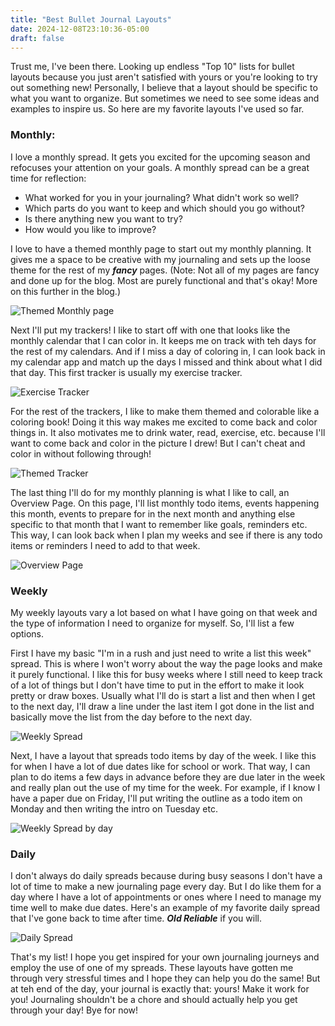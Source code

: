 ```yaml
---
title: "Best Bullet Journal Layouts"
date: 2024-12-08T23:10:36-05:00
draft: false
---
```



Trust me, I've been there. Looking up endless "Top 10" lists for bullet layouts because you just aren't satisfied with yours or you're looking to try out something new! Personally, I believe that a layout should be specific to what you want to organize. But sometimes we need to see some ideas and examples to inspire us. So here are my favorite layouts I've used so far. 

### Monthly: 
I love a monthly spread. It gets you excited for the upcoming season and refocuses your attention on your goals. A monthly spread can be a great time for reflection: 
- What worked for you in your journaling? What didn't work so well? 
- Which parts do you want to keep and which should you go without? 
- Is there anything new you want to try? 
- How would you like to improve? 

I love to have a themed monthly page to start out my monthly planning. It gives me a space to be creative with my journaling and sets up the loose theme for the rest of my ***fancy*** pages. (Note: Not all of my pages are fancy and done up for the blog. Most are purely functional and that's okay! More on this further in the blog.)

![Themed Monthly page](../pictures/monthly_themed.jpg)

Next I'll put my trackers! I like to start off with one that looks like the monthly calendar that I can color in. It keeps me on track with teh days for the rest of my calendars. And if I miss a day of coloring in, I can look back in my calendar app and match up the days I missed and think about what I did that day. This first tracker is usually my exercise tracker. 

![Exercise Tracker](../pictures/exercise_tracker.jpg)

For the rest of the trackers, I like to make them themed and colorable like a coloring book! Doing it this way makes me excited to come back and color things in. It also motivates me to drink water, read, exercise, etc. because I'll want to come back and color in the picture I drew! But I can't cheat and color in without following through! 

![Themed Tracker](../pictures/Themed_tracker.jpg)

The last thing I'll do for my monthly planning is what I like to call, an Overview Page. On this page, I'll list monthly todo items, events happening this month, events to prepare for in the next month and anything else specific to that month that I want to remember like goals, reminders etc. This way, I can look back when I plan my weeks and see if there is any todo items or reminders I need to add to that week.

![Overview Page](../pictures/overview_page.jpg)

### Weekly

My weekly layouts vary a lot based on what I have going on that week and the type of information I need to organize for myself. So, I'll list a few options. 

First I have my basic "I'm in a rush and just need to write a list this week" spread. This is where I won't worry about the way the page looks and make it purely functional. I like this for busy weeks where I still need to keep track of a lot of things but I don't have time to put in the effort to make it look pretty or draw boxes. Usually what I'll do is start a list and then when I get to the next day, I'll draw a line under the last item I got done in the list and basically move the list from the day before to the next day. 

![Weekly Spread](../pictures/weekly_spread.jpg)

Next, I have a layout that spreads todo items by day of the week. I like this for when I have a lot of due dates like for school or work. That way, I can plan to do items a few days in advance before they are due later in the week and really plan out the use of my time for the week. For example, if I know I have a paper due on Friday, I'll put writing the outline as a todo item on Monday and then writing the intro on Tuesday etc. 

![Weekly Spread by day](../pictures/week_by_day.jpg)

### Daily

I don't always do daily spreads because during busy seasons I don't have a lot of time to make a new journaling page every day. But I do like them for a day where I have a lot of appointments or ones where I need to manage my time well to make due dates. Here's an example of my favorite daily spread that I've gone back to time after time. ***Old Reliable*** if you will. 

![Daily Spread](../pictures/daily_spread.jpg)

That's my list! I hope you get inspired for your own journaling journeys and employ the use of one of my spreads. These layouts have gotten me through very stressful times and I hope they can help you do the same! But at teh end of the day, your journal is exactly that: yours! Make it work for you! Journaling shouldn't be a chore and should actually help you get through your day! Bye for now! 